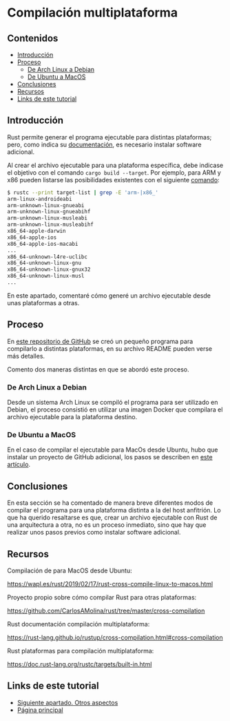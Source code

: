 # Compilación multiplataforma

## Contenidos

- [Introducción](#introducción)
- [Proceso](#proceso)
  - [De Arch Linux a Debian](#de-arch-linux-a-debian)
  - [De Ubuntu a MacOS](#de-ubuntu-a-macos)
- [Conclusiones](#conclusiones)
- [Recursos](#recursos)
- [Links de este tutorial](#links-de-este-tutorial)

## Introducción

Rust permite generar el programa ejecutable para distintas plataformas; pero, como indica su [documentación](https://rust-lang.github.io/rustup/cross-compilation.html#cross-compilation), es necesario instalar software adicional.

Al crear el archivo ejecutable para una plataforma específica, debe indicase el objetivo con el comando `cargo build --target`. Por ejemplo, para ARM y x86 pueden listarse las posibilidades existentes con el siguiente [comando](https://doc.rust-lang.org/rustc/targets/built-in.html):

```bash
$ rustc --print target-list | grep -E 'arm-|x86_'
arm-linux-androideabi
arm-unknown-linux-gnueabi
arm-unknown-linux-gnueabihf
arm-unknown-linux-musleabi
arm-unknown-linux-musleabihf
x86_64-apple-darwin
x86_64-apple-ios
x86_64-apple-ios-macabi
...
x86_64-unknown-l4re-uclibc
x86_64-unknown-linux-gnu
x86_64-unknown-linux-gnux32
x86_64-unknown-linux-musl
...
```

En este apartado, comentaré cómo generé un archivo ejecutable desde unas plataformas a otras.

## Proceso

En [este repositorio de GitHub](https://github.com/CarlosAMolina/rust/tree/master/cross-compilation) se creó un pequeño programa para compilarlo a distintas plataformas, en su archivo README pueden verse más detalles.

Comento dos maneras distintas en que se abordó este proceso.

### De Arch Linux a Debian

Desde un sistema Arch Linux se compiló el programa para ser utilizado en Debian, el proceso consistió en utilizar una imagen Docker que compilara el archivo ejecutable para la plataforma destino.

### De Ubuntu a MacOS

En el caso de compilar el ejecutable para MacOs desde Ubuntu, hubo que instalar un proyecto de GitHub adicional, los pasos se describen en [este artículo](https://wapl.es/rust/2019/02/17/rust-cross-compile-linux-to-macos.html).

## Conclusiones

En esta sección se ha comentado de manera breve diferentes modos de compilar el programa para una plataforma distinta a la del host anfitrión. Lo que ha querido resaltarse es que, crear un archivo ejecutable con Rust de una arquitectura a otra, no es un proceso inmediato, sino que hay que realizar unos pasos previos como instalar software adicional.

## Recursos

Compilación de para MacOS desde Ubuntu:

<https://wapl.es/rust/2019/02/17/rust-cross-compile-linux-to-macos.html>

Proyecto propio sobre cómo compilar Rust para otras plataformas:

<https://github.com/CarlosAMolina/rust/tree/master/cross-compilation>

Rust documentación compilación multiplataforma:

<https://rust-lang.github.io/rustup/cross-compilation.html#cross-compilation>

Rust plataformas para compilación multiplataforma:

<https://doc.rust-lang.org/rustc/targets/built-in.html>

## Links de este tutorial

- [Siguiente apartado. Otros aspectos](12-other-aspects.html)
- [Página principal](introduction.html)


